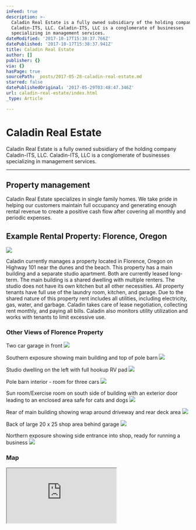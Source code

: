 ```yaml
---
inFeed: true
description: >-
  Caladin Real Estate is a fully owned subsidiary of the holding company
  Caladin-ITS, LLC. Caladin-ITS, LLC is a conglomerate of businesses
  specializing in management services.
dateModified: '2017-10-17T15:38:37.766Z'
datePublished: '2017-10-17T15:38:37.941Z'
title: Caladin Real Estate
author: []
publisher: {}
via: {}
hasPage: true
sourcePath: _posts/2017-05-28-caladin-real-estate.md
starred: false
datePublishedOriginal: '2017-05-29T03:48:47.346Z'
url: caladin-real-estate/index.html
_type: Article

---
```

# Caladin Real Estate

Caladin Real Estate is a fully owned subsidiary of the holding company Caladin-ITS, LLC. Caladin-ITS, LLC is a conglomerate of businesses specializing in management services.

---

## Property management

Caladin Real Estate specializes in single family homes. We take pride in helping our customers maintain full occupancy and generating enough rental revenue to create a positive cash flow after covering all monthly and periodic expenses.

## Example Rental Property: Florence, Oregon
![](https://the-grid-user-content.s3-us-west-2.amazonaws.com/c732835d-a062-40b4-b567-26955334b11e.png)

Caladin currently manages a property located in Florence, Oregon on Highway 101 near the dunes and the beach. This property has a main building and a separate studio apartment. Both are currently leased long-term. The main building is a shared dwelling with multiple renters. The studio does not have its own kitchen but all other necessities. All property tenants have full use of the laundry room, kitchen, and garage. Due to the shared nature of this property rent includes all utilities, including electricity, gas, water, and garbage. Caladin takes care of lease negotiation, collecting rent monthly, and paying all bills. Caladin also monitors utility utilization and works with tenants to limit excessive use.

### Other Views of Florence Property

Two car garage in front
![](https://the-grid-user-content.s3-us-west-2.amazonaws.com/0faf9919-c6a1-40aa-a8c5-274ceeb68aa2.jpg)

Southern exposure showing main building and top of pole barn
![](https://the-grid-user-content.s3-us-west-2.amazonaws.com/42b240dd-d63e-4da9-a328-e3d3fa1ed6cf.jpg)

Studio dwelling on the left with full hookup RV pad
![](https://the-grid-user-content.s3-us-west-2.amazonaws.com/a5539ff2-54a5-4ea5-bbf9-27e390e11996.jpg)

Pole barn interior - room for three cars
![](https://the-grid-user-content.s3-us-west-2.amazonaws.com/973010fb-0b91-479f-bde9-fdec09c6ceb2.jpg)

Sun room/Exercise room on south side of building with an exterior door leading to an enclosed area safe for cats and dogs
![](https://the-grid-user-content.s3-us-west-2.amazonaws.com/3c873c0a-dac3-4832-9b2f-683868cc6ff7.jpg)

Rear of main building showing wrap around driveway and rear deck area
![](https://the-grid-user-content.s3-us-west-2.amazonaws.com/cb1b90c1-6c32-4c51-ad96-6d178a846447.jpg)

Back of large 20 x 25 shop area behind garage
![](https://the-grid-user-content.s3-us-west-2.amazonaws.com/fe5a7770-8c34-4f84-8024-331b552eed2a.jpg)

Northern exposure showing side entrance into shop, ready for running a business
![](https://the-grid-user-content.s3-us-west-2.amazonaws.com/1475e3be-bd12-46fd-af2a-cbf942f19beb.jpg)

### Map

<iframe src="https://the-grid.github.io/ed-location/?latitude=44.04058&amp;longitude=-124.099729&amp;zoom=17&amp;address=88566%20Highway%20101%2C%20Florence%2C%20Oregon%2097439%2C%20United%20States" style=""></iframe>